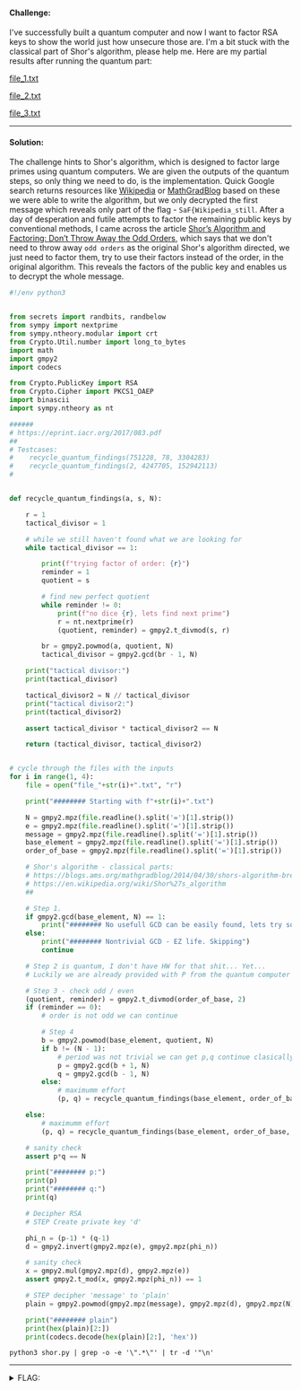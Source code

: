 #### Challenge:

I've successfully built a quantum computer and now I want to factor RSA keys to show the world just how unsecure those are. I'm a bit stuck with the classical part of Shor's algorithm, please help me. Here are my partial results after running the quantum part:

[file_1.txt](./file_1.txt ":include :type=code")

[file_2.txt](./file_2.txt ":include :type=code")

[file_3.txt](./file_3.txt ":include :type=code")

---

#### Solution:

The challenge hints to Shor's algorithm, which is designed to factor large primes using quantum computers. We are given the outputs of the quantum steps, so only thing we need to do, is the implementation. Quick Google search returns resources like [Wikipedia](https://en.wikipedia.org/wiki/Shor%27s_algorithm) or [MathGradBlog](https://blogs.ams.org/mathgradblog/2014/04/30/shors-algorithm-breaking-rsa-encryption/) based on these we were able to write the algorithm, but we only decrypted the first message which reveals only part of the flag - `SaF{Wikipedia_still`. After a day of desperation and futile attempts to factor the remaining public keys by conventional methods, I came across the article [Shor’s Algorithm and Factoring:
Don’t Throw Away the Odd Orders](https://eprint.iacr.org/2017/083.pdf), which says that we don't need to throw away `odd orders` as the original Shor's algorithm directed, we just need to factor them, try to use their factors instead of the order, in the original algorithm. This reveals the factors of the public key and enables us to decrypt the whole message.

```python
#!/env python3


from secrets import randbits, randbelow
from sympy import nextprime
from sympy.ntheory.modular import crt
from Crypto.Util.number import long_to_bytes
import math
import gmpy2
import codecs

from Crypto.PublicKey import RSA
from Crypto.Cipher import PKCS1_OAEP
import binascii
import sympy.ntheory as nt

######
# https://eprint.iacr.org/2017/083.pdf
##
# Testcases:
#    recycle_quantum_findings(751228, 78, 3304283)
#    recycle_quantum_findings(2, 4247705, 152942113)
#


def recycle_quantum_findings(a, s, N):

    r = 1
    tactical_divisor = 1

    # while we still haven't found what we are looking for
    while tactical_divisor == 1:

        print(f"trying factor of order: {r}")
        reminder = 1
        quotient = s

        # find new perfect quotient
        while reminder != 0:
            print(f"no dice {r}, lets find next prime")
            r = nt.nextprime(r)
            (quotient, reminder) = gmpy2.t_divmod(s, r)

        br = gmpy2.powmod(a, quotient, N)
        tactical_divisor = gmpy2.gcd(br - 1, N)

    print("tactical divisor:")
    print(tactical_divisor)

    tactical_divisor2 = N // tactical_divisor
    print("tactical divisor2:")
    print(tactical_divisor2)

    assert tactical_divisor * tactical_divisor2 == N

    return (tactical_divisor, tactical_divisor2)


# cycle through the files with the inputs
for i in range(1, 4):
    file = open("file_"+str(i)+".txt", "r")

    print("######## Starting with f"+str(i)+".txt")

    N = gmpy2.mpz(file.readline().split('=')[1].strip())
    e = gmpy2.mpz(file.readline().split('=')[1].strip())
    message = gmpy2.mpz(file.readline().split('=')[1].strip())
    base_element = gmpy2.mpz(file.readline().split('=')[1].strip())
    order_of_base = gmpy2.mpz(file.readline().split('=')[1].strip())

    # Shor's algorithm - classical parts:
    # https://blogs.ams.org/mathgradblog/2014/04/30/shors-algorithm-breaking-rsa-encryption/
    # https://en.wikipedia.org/wiki/Shor%27s_algorithm
    ##

    # Step 1.
    if gmpy2.gcd(base_element, N) == 1:
        print("######## No usefull GCD can be easily found, lets try some magic...")
    else:
        print("######## Nontrivial GCD - EZ life. Skipping")
        continue

    # Step 2 is quantum, I don't have HW for that shit... Yet...
    # Luckily we are already provided with P from the quantum computer owner.

    # Step 3 - check odd / even
    (quotient, reminder) = gmpy2.t_divmod(order_of_base, 2)
    if (reminder == 0):
        # order is not odd we can continue

        # Step 4
        b = gmpy2.powmod(base_element, quotient, N)
        if b != (N - 1):
            # period was not trivial we can get p,q continue clasically:
            p = gmpy2.gcd(b + 1, N)
            q = gmpy2.gcd(b - 1, N)
        else:
            # maximumm effort
            (p, q) = recycle_quantum_findings(base_element, order_of_base, N)

    else:
        # maximumm effort
        (p, q) = recycle_quantum_findings(base_element, order_of_base, N)

    # sanity check
    assert p*q == N

    print("######## p:")
    print(p)
    print("######## q:")
    print(q)

    # Decipher RSA
    # STEP Create private key 'd'

    phi_n = (p-1) * (q-1)
    d = gmpy2.invert(gmpy2.mpz(e), gmpy2.mpz(phi_n))

    # sanity check
    x = gmpy2.mul(gmpy2.mpz(d), gmpy2.mpz(e))
    assert gmpy2.t_mod(x, gmpy2.mpz(phi_n)) == 1

    # STEP decipher 'message' to 'plain'
    plain = gmpy2.powmod(gmpy2.mpz(message), gmpy2.mpz(d), gmpy2.mpz(N))

    print("######## plain")
    print(hex(plain)[2:])
    print(codecs.decode(hex(plain)[2:], 'hex'))

```

```
python3 shor.py | grep -o -e '\".*\"' | tr -d '"\n'
```

---

<details><summary>FLAG:</summary>

```
SaF{Wikipedia_still_says_you_have_to_discard_odd_orders...}
```

</details>
<br/>
